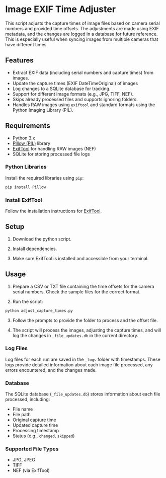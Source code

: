 
# Image EXIF Time Adjuster

This script adjusts the capture times of image files based on camera serial numbers and provided time offsets. The adjustments are made using EXIF metadata, and the changes are logged in a database for future reference. This is especially useful when syncing images from multiple cameras that have different times.

## Features

- Extract EXIF data (including serial numbers and capture times) from images.
- Update the capture times (EXIF DateTimeOriginal) of images
- Log changes to a SQLite database for tracking.
- Support for different image formats (e.g., JPG, TIFF, NEF).
- Skips already processed files and supports ignoring folders.
- Handles RAW images using `exiftool` and standard formats using the Python Imaging Library (PIL).

## Requirements

- Python 3.x
- [Pillow (PIL)](https://python-pillow.org/) library
- [ExifTool](https://exiftool.org/) for handling RAW images (NEF)
- SQLite for storing processed file logs

### Python Libraries

Install the required libraries using `pip`:

```bash
pip install Pillow
```

### Install ExifTool

Follow the installation instructions for [ExifTool](https://exiftool.org/install.html).

## Setup

1. Download the python script.

2. Install dependencies.

3. Make sure ExifTool is installed and accessible from your terminal.

## Usage

1. Prepare a CSV or TXT file containing the time offsets for the camera serial numbers. Check the sample files for the correct format.

2. Run the script:

```bash
python adjust_capture_times.py
```

3. Follow the prompts to provide the folder to process and the offset file.

4. The script will process the images, adjusting the capture times, and will log the changes in `_file_updates.db` in the current directory.

### Log Files

Log files for each run are saved in the `_logs` folder with timestamps. These logs provide detailed information about each image file processed, any errors encountered, and the changes made.

### Database

The SQLite database (`_file_updates.db`) stores information about each file processed, including:

- File name
- File path
- Original capture time
- Updated capture time
- Processing timestamp
- Status (e.g., `changed`, `skipped`)

### Supported File Types

- JPG, JPEG
- TIFF
- NEF (via ExifTool)
